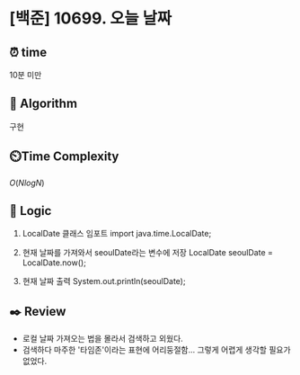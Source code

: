 # [백준] 10699. 오늘 날짜
 
## ⏰  **time**
10분 미만

## :pushpin: **Algorithm**
구현

## ⏲️**Time Complexity**
$O(NlogN)$

## :round_pushpin: **Logic**
1. LocalDate 클래스 임포트
import java.time.LocalDate;

2. 현재 날짜를 가져와서 seoulDate라는 변수에 저장
LocalDate seoulDate = LocalDate.now();

3. 현재 날짜 출력
System.out.println(seoulDate);
   

## :black_nib: **Review**
- 로컬 날짜 가져오는 법을 몰라서 검색하고 외웠다.
- 검색하다 마주한 '타임존'이라는 표현에 어리둥절함... 그렇게 어렵게 생각할 필요가 없었다.
